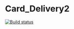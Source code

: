 # Card_Delivery2
[![Build status](https://ci.appveyor.com/api/projects/status/k0c103kd5kr953si?svg=true)](https://ci.appveyor.com/project/mkorolkova311/card-delivery2)
